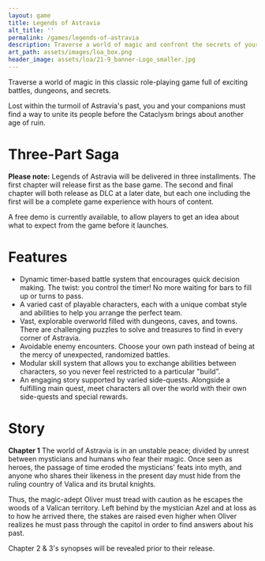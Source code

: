 ```yaml
---
layout: game
title: Legends of Astravia
alt_title: ''
permalink: /games/legends-of-astravia
description: Traverse a world of magic and confront the secrets of your past in this exploration and story driven RPG.
art_path: assets/images/loa_box.png
header_image: assets/loa/21-9_banner-Logo_smaller.jpg
---
```


Traverse a world of magic in this classic role-playing game full of exciting battles, dungeons, and secrets.

Lost within the turmoil of Astravia's past, you and your companions must find a way to unite its people before the Cataclysm brings about another age of ruin.

# Three-Part Saga
**Please note:** Legends of Astravia will be delivered in three installments. The first chapter will release first as the base game. The second and final chapter will both release as DLC at a later date, but each one including the first will be a complete game experience with hours of content.

A free demo is currently available, to allow players to get an idea about what to expect from the game before it launches.

# Features
- Dynamic timer-based battle system that encourages quick decision making. The twist: you control the timer! No more waiting for bars to fill up or turns to pass.
- A varied cast of playable characters, each with a unique combat style and abilities to help you arrange the perfect team.
- Vast, explorable overworld filled with dungeons, caves, and towns. There are challenging puzzles to solve and treasures to find in every corner of Astravia.
- Avoidable enemy encounters. Choose your own path instead of being at the mercy of unexpected, randomized battles.
- Modular skill system that allows you to exchange abilities between characters, so you never feel restricted to a particular "build”.
- An engaging story supported by varied side-quests. Alongside a fulfilling main quest, meet characters all over the world with their own side-quests and special rewards.

# Story

**Chapter 1**
The world of Astravia is in an unstable peace; divided by unrest between mysticians and humans who fear their magic. Once seen as heroes, the passage of time eroded the mysticians' feats into myth, and anyone who shares their likeness in the present day must hide from the ruling country of Valica and its brutal knights.

Thus, the magic-adept Oliver must tread with caution as he escapes the woods of a Valican territory. Left behind by the mystician Azel and at loss as to how he arrived there, the stakes are raised even higher when Oliver realizes he must pass through the capitol in order to find answers about his past.

Chapter 2 & 3's synopses will be revealed prior to their release.